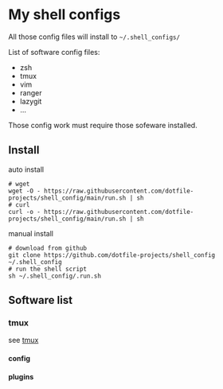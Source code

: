 # My shell configs

All those config files will install to `~/.shell_configs/`

List of software config files:

* zsh
* tmux
* vim
* ranger
* lazygit
* ...

Those config work must require those sofeware installed.


## Install

auto install

```shell
# wget
wget -O - https://raw.githubusercontent.com/dotfile-projects/shell_config/main/run.sh | sh
# curl
curl -o - https://raw.githubusercontent.com/dotfile-projects/shell_config/main/run.sh | sh
```

manual install

```shell
# download from github
git clone https://github.com/dotfile-projects/shell_config ~/.shell_config
# run the shell script
sh ~/.shell_config/.run.sh
```

## Software list

### tmux

see [tmux](https://github.com/tmux/tmux)

#### config

#### plugins

